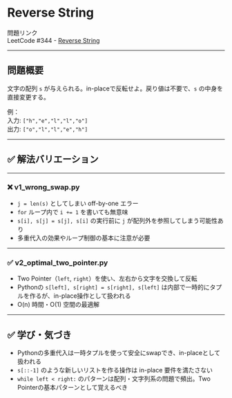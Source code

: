 # Reverse String  
問題リンク  
LeetCode #344 - [Reverse String](https://leetcode.com/problems/reverse-string/)

---

## 問題概要  
文字の配列 `s` が与えられる。in-placeで反転せよ。戻り値は不要で、`s` の中身を直接変更する。

例：  
入力: `["h","e","l","l","o"]`  
出力: `["o","l","l","e","h"]`

---

## ✅ 解法バリエーション

---

### ❌ v1_wrong_swap.py  
- `j = len(s)` としてしまい off-by-one エラー  
- `for` ループ内で `i += 1` を書いても無意味  
- `s[i], s[j] = s[j], s[i]` の実行前に `j` が配列外を参照してしまう可能性あり  
- 多重代入の効果やループ制御の基本に注意が必要

---

### ✅ v2_optimal_two_pointer.py  
- Two Pointer（`left`, `right`）を使い、左右から文字を交換して反転  
- Pythonの `s[left], s[right] = s[right], s[left]` は内部で一時的にタプルを作るが、in-place操作として扱われる  
- O(n) 時間・O(1) 空間の最適解

---

## ✅ 学び・気づき

- Pythonの多重代入は一時タプルを使って安全にswapでき、in-placeとして扱われる  
- `s[::-1]` のような新しいリストを作る操作は in-place 要件を満たさない  
- `while left < right:` のパターンは配列・文字列系の問題で頻出。Two Pointerの基本パターンとして覚えるべき
